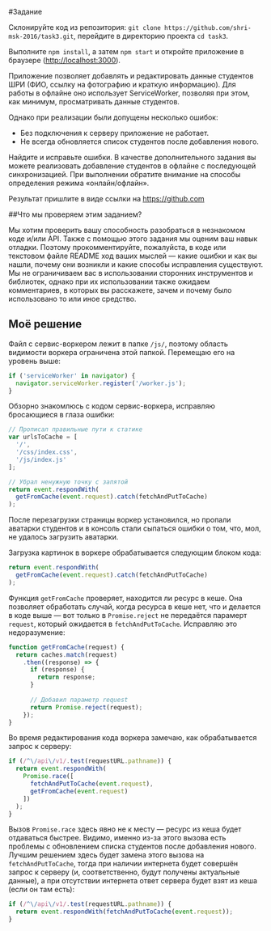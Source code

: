 #Задание

Склонируйте код из репозитория: `git clone https://github.com/shri-msk-2016/task3.git`, перейдите в директорию проекта `cd task3`.

Выполните `npm install`, а затем `npm start` и откройте приложение в браузере (<http://localhost:3000>).

Приложение позволяет добавлять и редактировать данные студентов ШРИ (ФИО, ссылку на фотографию и краткую информацию). Для работы в офлайне оно использует ServiceWorker, позволяя при этом, как минимум, просматривать данные студентов.

Однако при реализации были допущены несколько ошибок:

* Без подключения к серверу приложение не работает.
* Не всегда обновляется список студентов после добавления нового.

Найдите и исправьте ошибки. В качестве дополнительного задания вы можете реализовать добавление студентов в офлайне с последующей синхронизацией. При выполнении обратите внимание на способы определения режима «онлайн/офлайн».

Результат пришлите в виде ссылки на https://github.com

##Что мы проверяем этим заданием?

Мы хотим проверить вашу способность разобраться в незнакомом коде и/или API. Также с помощью этого задания мы оценим ваш навык отладки. Поэтому прокомментируйте, пожалуйста, в коде или текстовом файле README ход ваших мыслей — какие ошибки и как вы нашли, почему они возникли и какие способы исправления существуют. Мы не ограничиваем вас в использовании сторонних инструментов и библиотек, однако при их использовании также ожидаем комментариев, в которых вы расскажете, зачем и почему было использовано то или иное средство.

## Моё решение
Файл с сервис-воркером лежит в папке `/js/`, поэтому область видимости воркера
ограничена этой папкой. Перемещаю его на уровень выше:

```javascript
if ('serviceWorker' in navigator) {
  navigator.serviceWorker.register('/worker.js');
}
```

Обзорно знакомлюсь с кодом сервис-воркера, исправляю бросающиеся в глаза ошибки:

```javascript
// Прописал правильные пути к статике
var urlsToCache = [
  '/',
  '/css/index.css',
  '/js/index.js'
];
```

```javascript
// Убрал ненужную точку с запятой
return event.respondWith(
  getFromCache(event.request).catch(fetchAndPutToCache)
);
```

После перезагрузки страницы воркер установился, но пропали аватарки
студентов и в консоль стали сыпаться ошибки о том, что, мол, не удалось
загрузить аватарки.

Загрузка картинок в воркере обрабатывается следующим блоком кода:

```javascript
return event.respondWith(
  getFromCache(event.request).catch(fetchAndPutToCache)
);
```

Функция `getFromCache` проверяет, находится ли ресурс в кеше. Она позволяет
обработать случай, когда ресурса в кеше нет, что и делается в коде выше — вот
только в `Promise.reject` не передаётся парамерт `request`, который ожидается в 
`fetchAndPutToCache`. Исправляю это недоразумение:

```javascript
function getFromCache(request) {
  return caches.match(request)
    .then((response) => {
      if (response) {
        return response;
      }
	  
      // Добавил параметр request
      return Promise.reject(request);
    });
}

```

Во время редактирования кода воркера замечаю, как обрабатывается запрос
к серверу:

```javascript
if (/^\/api\/v1/.test(requestURL.pathname)) {
  return event.respondWith(
    Promise.race([
      fetchAndPutToCache(event.request),
      getFromCache(event.request)
    ])
  );
}
```

Вызов `Promise.race` здесь явно не к месту — ресурс из кеша будет отдаваться
быстрее. Видимо, именно из-за этого вызова есть проблемы с обновлением
списка студентов после добавления нового. Лучшим решением здесь будет замена
этого вызова на `fetchAndPutToCache`, тогда при наличии интернета будет совершён
запрос к серверу (и, соответственно, будут получены актуальные данные), а при
отсутствии интернета ответ сервера будет взят из кеша (если он там есть):

```javascript
if (/^\/api\/v1/.test(requestURL.pathname)) {
  return event.respondWith(fetchAndPutToCache(event.request));
}
```
